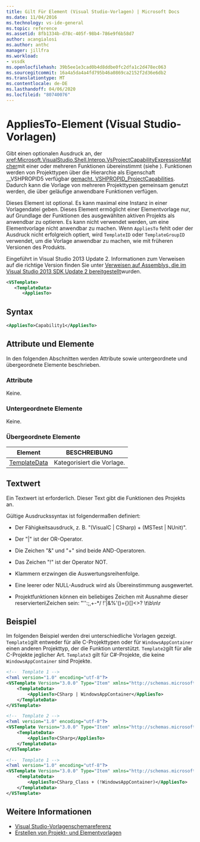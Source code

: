```yaml
---
title: Gilt Für Element (Visual Studio-Vorlagen) | Microsoft Docs
ms.date: 11/04/2016
ms.technology: vs-ide-general
ms.topic: reference
ms.assetid: 8fb1334b-d78c-405f-98b4-786e9f6b58d7
author: acangialosi
ms.author: anthc
manager: jillfra
ms.workload:
- vssdk
ms.openlocfilehash: 39b5ee1e3cad0b4d8ddbe0fc2dfa1c2d478ec063
ms.sourcegitcommit: 16a4a5da4a4fd795b46a0869ca2152f2d36e6db2
ms.translationtype: MT
ms.contentlocale: de-DE
ms.lasthandoff: 04/06/2020
ms.locfileid: "80740076"
---
```

# <a name="appliesto-element-visual-studio-templates"></a>AppliesTo-Element (Visual Studio-Vorlagen)

Gibt einen optionalen Ausdruck an, der <xref:Microsoft.VisualStudio.Shell.Interop.VsProjectCapabilityExpressionMatcher>mit einer oder mehreren Funktionen übereinstimmt (siehe ). Funktionen werden von Projekttypen über die Hierarchie als Eigenschaft __VSHPROPID5 verfügbar [gemacht. VSHPROPID_ProjectCapabilities](<xref:Microsoft.VisualStudio.Shell.Interop.__VSHPROPID5.VSHPROPID_ProjectCapabilities>). Dadurch kann die Vorlage von mehreren Projekttypen gemeinsam genutzt werden, die über geläufige anwendbare Funktionen verfügen.

Dieses Element ist optional. Es kann maximal eine Instanz in einer Vorlagendatei geben. Dieses Element ermöglicht einer Elementvorlage nur, auf Grundlage der Funktionen des ausgewählten aktiven Projekts als anwendbar zu optieren. Es kann nicht verwendet werden, um eine Elementvorlage nicht anwendbar zu machen. Wenn `AppliesTo` fehlt oder der Ausdruck nicht erfolgreich optiert, wird `TemplateID` oder `TemplateGroupID` verwendet, um die Vorlage anwendbar zu machen, wie mit früheren Versionen des Produkts.

Eingeführt in Visual Studio 2013 Update 2. Informationen zum Verweisen auf die richtige Version finden Sie unter [Verweisen auf Assemblys, die im Visual Studio 2013 SDK Update 2 bereitgestellt](/previous-versions/dn632168(v=vs.120))wurden.

```xml
<VSTemplate>
   <TemplateData>
      <AppliesTo>
```

## <a name="syntax"></a>Syntax

```xml
<AppliesTo>Capability1</AppliesTo>
```

## <a name="attributes-and-elements"></a>Attribute und Elemente

In den folgenden Abschnitten werden Attribute sowie untergeordnete und übergeordnete Elemente beschrieben.

### <a name="attributes"></a>Attribute

Keine.

### <a name="child-elements"></a>Untergeordnete Elemente

Keine.

### <a name="parent-elements"></a>Übergeordnete Elemente

|Element|BESCHREIBUNG|
|-------------|-----------------|
|[TemplateData](../extensibility/templatedata-element-visual-studio-templates.md)|Kategorisiert die Vorlage.|

## <a name="text-value"></a>Textwert

Ein Textwert ist erforderlich. Dieser Text gibt die Funktionen des Projekts an.

Gültige Ausdruckssyntax ist folgendermaßen definiert:

- Der Fähigkeitsausdruck, z. B. "(VisualC &#124; CSharp) + (MSTest &#124; NUnit)".

- Der "&#124;" ist der OR-Operator.

- Die Zeichen "&" und "+" sind beide AND-Operatoren.

- Das Zeichen "!" ist der Operator NOT.

- Klammern erzwingen die Auswertungsreihenfolge.

- Eine leerer oder NULL-Ausdruck wird als Übereinstimmung ausgewertet.

- Projektfunktionen können ein beliebiges Zeichen mit Ausnahme dieser reservierten\\Zeichen sein: "'':;,+-*/ !'&#124;&%'()={}[]<>? \t\b\n\r

## <a name="example"></a>Beispiel

Im folgenden Beispiel werden drei unterschiedliche Vorlagen gezeigt. `Template1`gilt entweder für alle C-Projekttypen oder für `WindowsAppContainer` einen anderen Projekttyp, der die Funktion unterstützt. `Template2`gilt für alle C-Projekte jeglicher Art. `Template3` gilt für C#-Projekte, die keine `WindowsAppContainer` sind Projekte.

```xml
<!--  Template 1 -->
<?xml version="1.0" encoding="utf-8"?>
<VSTemplate Version="3.0.0" Type="Item" xmlns="http://schemas.microsoft.com/developer/vstemplate/2005" xmlns:xsi="http://www.w3.org/2001/XMLSchema-instance" xsi:schemaLocation="http://schemas.microsoft.com/developer/vstemplate/2005">
    <TemplateData>
        <AppliesTo>CSharp | WindowsAppContainer</AppliesTo>
    </TemplateData>
</VSTemplate>

<!--  Template 2 -->
<?xml version="1.0" encoding="utf-8"?>
<VSTemplate Version="3.0.0" Type="Item" xmlns="http://schemas.microsoft.com/developer/vstemplate/2005" xmlns:xsi="http://www.w3.org/2001/XMLSchema-instance" xsi:schemaLocation="http://schemas.microsoft.com/developer/vstemplate/2005">
    <TemplateData>
        <AppliesTo>CSharp</AppliesTo>
    </TemplateData>
</VSTemplate>

<!--  Template 1 -->
<?xml version="1.0" encoding="utf-8"?>
<VSTemplate Version="3.0.0" Type="Item" xmlns="http://schemas.microsoft.com/developer/vstemplate/2005" xmlns:xsi="http://www.w3.org/2001/XMLSchema-instance" xsi:schemaLocation="http://schemas.microsoft.com/developer/vstemplate/2005">
    <TemplateData>
        <AppliesTo>CSharp_Class + (!WindowsAppContainer)</AppliesTo>
    </TemplateData>
</VSTemplate>
```

## <a name="see-also"></a>Weitere Informationen

- [Visual Studio-Vorlagenschemareferenz](../extensibility/visual-studio-template-schema-reference.md)
- [Erstellen von Projekt- und Elementvorlagen](../ide/creating-project-and-item-templates.md)
